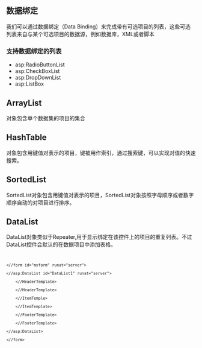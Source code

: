 ## 数据绑定
我们可以通过数据绑定（Data Binding）来完成带有可选项目的列表，这些可选列表来自与某个可选项目的数据源，例如数据库，XML或者脚本

### 支持数据绑定的列表
* asp:RadioButtonList
* asp:CheckBoxList
* asp:DropDownList
* asp:ListBox 

## ArrayList
对象包含单个数据集的项目的集合

## HashTable
对象包含用键值对表示的项目，键被用作索引，通过搜索键，可以实现对值的快速搜索。

## SortedList
SortedList对象包含用键值对表示的项目，SortedList对象按照字母顺序或者数字顺序自动的对项目进行排序。

## DataList
DataList对象类似于Repeater,用于显示绑定在该控件上的项目的重复列表。不过DataList控件会默认的在数据项目中添加表格。
<code>

    <//form id="myform" runat="server">  
    
    <//asp:DataList id="DataList1" runat="server">
    
        <//HeaderTemplate>
        
        <//HeaderTemplate>
        
        <//ItemTemple>
        
        <//ItemTemplate>
        
        <//FooterTemplate>
        
        <//FooterTemplate> 
        
    <//asp:DataList>  
    
    <//form>
    
 </code>

